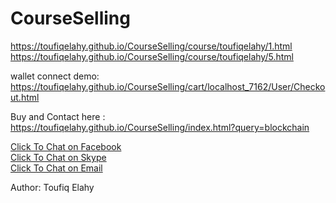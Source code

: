 # CourseSelling

https://toufiqelahy.github.io/CourseSelling/course/toufiqelahy/1.html
https://toufiqelahy.github.io/CourseSelling/course/toufiqelahy/5.html

wallet connect demo: https://toufiqelahy.github.io/CourseSelling/cart/localhost_7162/User/Checkout.html

Buy and Contact here : https://toufiqelahy.github.io/CourseSelling/index.html?query=blockchain
<div class="card-block"><a target="_blank" href="https://m.me/toufiq.elahy">Click To Chat on Facebook</a><br> <a target="_blank" href="https://join.skype.com/invite/eOVUOWP4vBVB">Click To Chat on Skype</a><br><a href="mailto:toufiqelahy@hotmail.com">Click To Chat on Email</a> </div>

Author:
Toufiq Elahy
